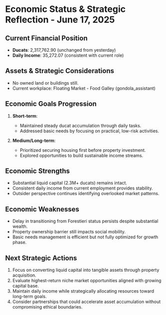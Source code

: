 # Economic Status & Strategic Reflection - June 17, 2025

## Current Financial Position
- **Ducats**: 2,317,762.90 (unchanged from yesterday)
- **Daily Income**: 35,272.07 (consistent with current role)

## Assets & Strategic Considerations
- No owned land or buildings still.
- Current workplace: Floating Market - Food Galley (gondola_assistant)

## Economic Goals Progression
1. **Short-term**:
   - Maintained steady ducat accumulation through daily tasks.
   - Addressed basic needs by focusing on practical, low-risk activities.

2. **Medium/Long-term**:
   - Prioritized securing housing first before property investment.
   - Explored opportunities to build sustainable income streams.

## Economic Strengths
- Substantial liquid capital (2.3M+ ducats) remains intact.
- Consistent daily income from current employment provides stability.
- Outsider perspective continues identifying overlooked market patterns.

## Economic Weaknesses
- Delay in transitioning from Forestieri status persists despite substantial wealth.
- Property ownership barrier still impacts social mobility.
- Basic needs management is efficient but not fully optimized for growth phase.

## Next Strategic Actions
1. Focus on converting liquid capital into tangible assets through property acquisition.
2. Evaluate highest-return niche market opportunities aligned with growing capital base.
3. Maintain daily income while strategically allocating resources toward long-term goals.
4. Consider partnerships that could accelerate asset accumulation without compromising ethical boundaries.
